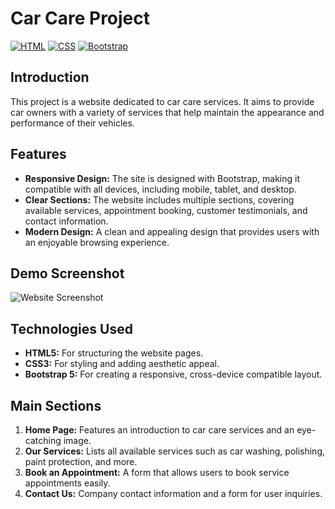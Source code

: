 # Car Care Project

[![HTML](https://img.shields.io/badge/HTML-5-orange?style=flat&logo=html5)](https://developer.mozilla.org/en-US/docs/Web/HTML) 
[![CSS](https://img.shields.io/badge/CSS-3-blue?style=flat&logo=css3)](https://developer.mozilla.org/en-US/docs/Web/CSS) 
[![Bootstrap](https://img.shields.io/badge/Bootstrap-5-blueviolet?style=flat&logo=bootstrap)](https://getbootstrap.com/)

## Introduction

This project is a website dedicated to car care services. It aims to provide car owners with a variety of services that help maintain the appearance and performance of their vehicles.

## Features

- **Responsive Design:** The site is designed with Bootstrap, making it compatible with all devices, including mobile, tablet, and desktop.
- **Clear Sections:** The website includes multiple sections, covering available services, appointment booking, customer testimonials, and contact information.
- **Modern Design:** A clean and appealing design that provides users with an enjoyable browsing experience.

## Demo Screenshot

![Website Screenshot]() <!-- Replace `link_to_screenshot.png` with an actual link to a screenshot of your site -->

## Technologies Used

- **HTML5:** For structuring the website pages.
- **CSS3:** For styling and adding aesthetic appeal.
- **Bootstrap 5:** For creating a responsive, cross-device compatible layout.

## Main Sections

1. **Home Page:** Features an introduction to car care services and an eye-catching image.
2. **Our Services:** Lists all available services such as car washing, polishing, paint protection, and more.
3. **Book an Appointment:** A form that allows users to book service appointments easily.
4. **Contact Us:** Company contact information and a form for user inquiries.


